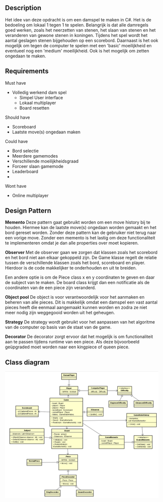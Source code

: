 ## Description

Het idee van deze opdracht is om een damspel te maken in C#. Het is de bedoeling om lokaal 1 tegen 1 te spelen. Belangrijk is dat alle damregels goed werken, zoals het neerzetten van stenen, het slaan van stenen en het veranderen van gewone stenen in koningen. Tijdens het spel wordt het aantal geslagen stenen bijgehouden op een scorebord. Daarnaast is het ook mogelijk om tegen de computer te spelen met een 'basic' moeilijkheid en eventueel nog een 'medium' moeilijkheid. Ook is het mogelijk om zetten ongedaan te maken.

## Requirements

Must have

- Volledig werkend dam spel
  - Simpel User interface
  - Lokaal multiplayer
  - Board resetten

Should have

- Scoreboard
- Laatste move(s) ongedaan maken

Could have

- Bord selectie
- Meerdere gamemodes
- Verschillende moeilijkheidsgraad
- Forceer slaan gamemode
- Leaderboard
-

Wont have

- Online multiplayer

## Design Pattern

**Memento**
Deze pattern gaat gebruikt worden om een move history bij te houden.
Hiermee kan de laatste move(s) ongedaan worden gemaakt en het bord gereset worden. Zonder deze pattern kan de gebruiker niet terug naar een vorige move. Zonder een memento is het lastig om deze functionaliteit te implementeren omdat je dan alle properties over moet kopieren.

**Observer**
Met de observer gaan we zorgen dat klassen zoals het scorebord en het bord niet aan elkaar gekoppeld zijn. De Game klasse regelt de relatie tussen de verschillende klassen zoals het bord, scoreboard en player. Hierdoor is de code makkelijker te onderhouden en uit te breiden.

Een andere optie is om de Piece class x en y coordinaten te geven en daar de subject van te maken. De board class krijgt dan een notificatie als de coordinaten van de een piece zijn veranderd.

**Object pool**
De object is voor verantwoordelijk voor het aanmaken en beheren van alle pieces. Dit is makkelijk omdat een damspel een vast aantal pieces heeft die eenmaal aangemaakt kunnen worden en zodra ze niet meer nodig zijn weggegooid worden uit het geheugen.

**Strategy**
De strategy wordt gebruikt voor het aanpassen van het algoritme van de computer op basis van de staat van de game.

**Decorator**
De decorator zorgt ervoor dat het mogelijk is om functionaliteit aan te passen tijdens runtime van een piece. Als deze bijvoorbeeld geüpgraded moet worden naar een kingpiece of queen piece.

## Class diagram

![alt text](image.png)
